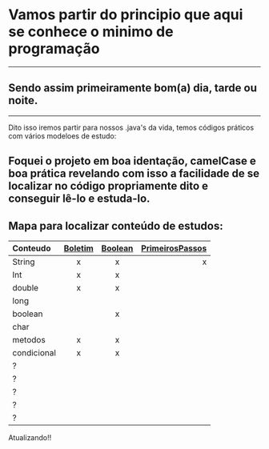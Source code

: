 # Vamos partir do principio que aqui se conhece o minimo de programação
--------
## Sendo assim primeiramente bom(a) dia, tarde ou noite.
--------
Dito isso iremos partir para nossos .java's da vida, temos códigos práticos com vários modeloes de estudo:

Foquei o projeto em boa identação, camelCase e boa prática revelando com isso a facilidade de se localizar no código propriamente dito e conseguir lê-lo e estuda-lo.
----
## Mapa para localizar conteúdo de estudos:

| Conteudo | <a href src="https://github.com/AndreLOWestphal/estudos-em-java/blob/main/MEU-PROJETO/src/edu/basico/BoletimEstudantil.java">Boletim | <a href src="https://github.com/AndreLOWestphal/estudos-em-java/blob/main/MEU-PROJETO/src/edu/basico/Boolean.java">Boolean | <a href src="https://github.com/AndreLOWestphal/estudos-em-java/blob/main/MEU-PROJETO/src/edu/basico/PrimeirosPassos.java"> PrimeirosPassos |
|:---------|:--------:|:---------:|---------:|
|  String  |    x     |     x     |     x    |
|  Int     |    x     |     x     |         |
|  double  |    x     |     x     |         |
|  long    |         |          |         |
|  boolean |         |      x    |         |
|  char    |         |          |         |
|  metodos |    x     |     x     |         |
|  condicional |     x    |     x     |         |
|  ? |         |          |         |
|  ? |         |          |         |
|  ? |         |          |         |
|  ? |         |          |         |
|  ? |         |          |         |


Atualizando!!